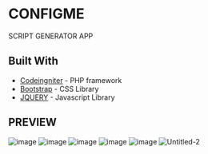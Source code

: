 # CONFIGME

SCRIPT GENERATOR APP

## Built With

* [Codeingniter](https://codeigniter.com/) - PHP framework
* [Bootstrap](https://getbootstrap.com/docs/4.0/getting-started/introduction/) - CSS Library
* [JQUERY](https://jquery.com/) - Javascript Library

## PREVIEW
![image](https://user-images.githubusercontent.com/25057235/80936013-84a4fe00-8df9-11ea-8f7a-13f0b8838af1.png)
![image](https://user-images.githubusercontent.com/25057235/80936034-94244700-8df9-11ea-823b-e91d1782e1b1.png)
![image](https://user-images.githubusercontent.com/25057235/80936060-b1591580-8df9-11ea-99e7-9da30b61bd8b.png)
![image](https://user-images.githubusercontent.com/25057235/80936113-e6656800-8df9-11ea-9248-e5d9455651dc.png)
![image](https://user-images.githubusercontent.com/25057235/80936142-01d07300-8dfa-11ea-9c0a-05115eac5f41.png)
![Untitled-2](https://user-images.githubusercontent.com/25057235/80936368-195c2b80-8dfb-11ea-9959-ad7919bef37d.png)

